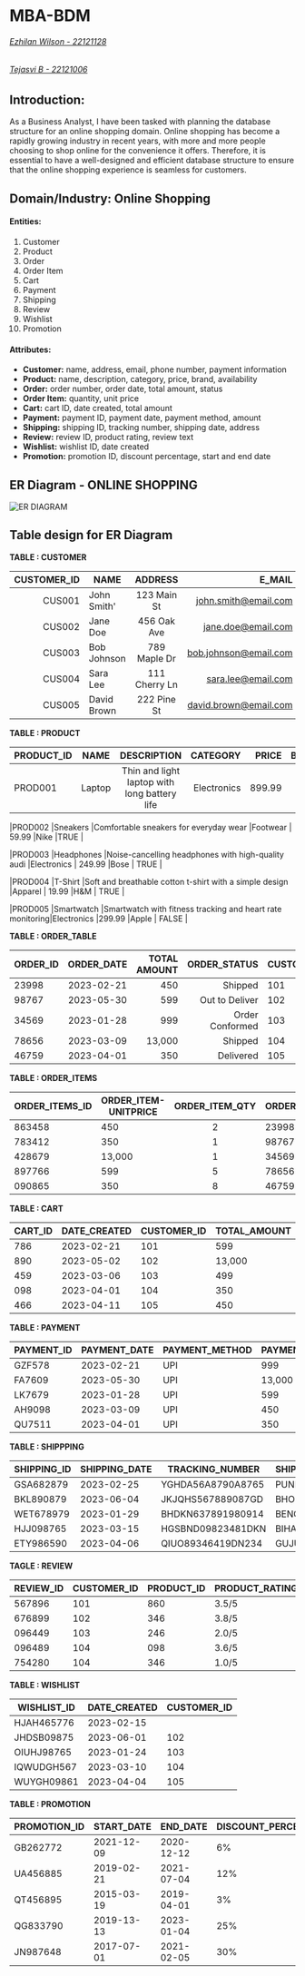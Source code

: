 # MBA-BDM
###### [Ezhilan Wilson - 22121128](https://github.com/EzhianWilson)
###### [Tejasvi B - 22121006](https://github.com/tejbasu)

## **Introduction:**

As a Business Analyst, I have been tasked with planning the database structure for an online shopping domain. Online shopping has become a rapidly growing industry in recent years, with more and more people choosing to shop online for the convenience it offers. Therefore, it is essential to have a well-designed and efficient database structure to ensure that the online shopping experience is seamless for customers.

## **Domain/Industry:** Online Shopping

#### **Entities:**

1. Customer
2. Product
3. Order
4. Order Item
5. Cart
6. Payment
7. Shipping
8. Review
9. Wishlist
10. Promotion

#### **Attributes:**

* **Customer:** name, address, email, phone number, payment information
* **Product:** name, description, category, price, brand, availability
* **Order:** order number, order date, total amount, status
* **Order Item:** quantity, unit price
* **Cart:** cart ID, date created, total amount
* **Payment:** payment ID, payment date, payment method, amount
* **Shipping:** shipping ID, tracking number, shipping date, address
* **Review:** review ID, product rating, review text
* **Wishlist:** wishlist ID, date created
* **Promotion:** promotion ID, discount percentage, start and end date


## ER Diagram - ONLINE SHOPPING
![ER DIAGRAM](https://user-images.githubusercontent.com/126074324/234166650-55ba937e-c04e-4053-9aed-0cfdee67a23d.jpg)


## Table design for ER Diagram

**TABLE : CUSTOMER**

|CUSTOMER_ID| NAME          | ADDRESS       | E_MAIL                |PHONE_NO. | PAYMENT_INFO |
|----------:| ------------- |:-------------:| ---------------------:|---------:|-------------:|
|CUS001     |John Smith'    |123 Main St    |john.smith@email.com   |6775424587|VISA          |                   
|CUS002     |Jane Doe       |456 Oak Ave    |jane.doe@email.com     |9873451290|MASTERCARD    |                 
|CUS003     |Bob Johnson    |789 Maple Dr   |bob.johnson@email.com  |8760983456|DISCOVER      |
|CUS004     |Sara Lee       |111 Cherry Ln  |sara.lee@email.com     |9081232309|AMERICAEXPRESS|                    
|CUS005     |David Brown    |222 Pine St    |david.brown@email.com  |8760983412|VISA          |       


**TABLE : PRODUCT**

|PRODUCT_ID| NAME          | DESCRIPTION                                             | CATEGORY              |PRICE     | BRAND        | AVAILABILITY |
|----------| ------------- |:--------------------------------------------------:     | ---------------------:|---------:|-------------:|-------------:|
|PROD001   |Laptop         |Thin and light laptop with long battery life             |Electronics            |899.99    |Dell          | TRUE         |

|PROD002   |Sneakers       |Comfortable sneakers for everyday wear                   |Footwear               | 59.99    |Nike          |TRUE          |  

|PROD003   |Headphones     |Noise-cancelling headphones with high-quality audi       |Electronics            | 249.99   |Bose          | TRUE         |      
         
|PROD004   |T-Shirt        |Soft and breathable cotton t-shirt with a simple design  |Apparel                | 19.99    |H&M           | TRUE         |

|PROD005   |Smartwatch     |Smartwatch with fitness tracking and heart rate monitoring|Electronics           |299.99    |Apple         | FALSE        |


**TABLE : ORDER_TABLE**

| ORDER_ID  | ORDER_DATE    | TOTAL AMOUNT    |ORDER_STATUS     |CUSTOMER_ID| 
| --------- |:-------------:| ---------------:|----------------:|-----------|
|23998      |2023-02-21     |450              |Shipped          |   101     | 
|98767      |2023-05-30     |599              |Out to Deliver   |   102     |          
|34569      |2023-01-28     |999              |Order Conformed  |   103     | 
|78656      |2023-03-09     |13,000           |Shipped          |   104     | 
|46759      |2023-04-01     |350              |Delivered        |   105     | 

**TABLE : ORDER_ITEMS**

|ORDER_ITEMS_ID | ORDER_ITEM-UNITPRICE  | ORDER_ITEM_QTY   | ORDER_ID | PRODUCT_ID |
|---------------| --------------------- |:----------------:|----------|------------|
|863458         |450                    |2                 |23998     |860         |
|783412         |350                    |1                 |98767     |346         |
|428679         |13,000                 |1                 |34569     |246         |
|897766         |599                    |5                 |78656     |098         |
|090865         |350                    |8                 |46759     |346         |


**TABLE : CART**

|CART_ID| DATE_CREATED |CUSTOMER_ID | TOTAL_AMOUNT |
|-------|--------------|------------|--------------|
|786    |2023-02-21    | 101        |599           |
|890    |2023-05-02    | 102        |13,000        |
|459    |2023-03-06    | 103        |499           |
|098    |2023-04-01    | 104        |350           |
|466    |2023-04-11    | 105        |450           |

**TABLE : PAYMENT**

|PAYMENT_ID| PAYMENT_DATE| PAYMENT_METHOD| PAYMENT_AMOUNT| ORDER_ID |
|----------|-------------|---------------|---------------|----------|
|GZF578    |2023-02-21   |UPI            |999            |23998     |
|FA7609    |2023-05-30   |UPI            |13,000         |98767     |
|LK7679    |2023-01-28   |UPI            |599            |34569     |
|AH9098    |2023-03-09   |UPI            |450            |78656     |
|QU7511    |2023-04-01   |UPI            |350            |46759     |

**TABLE : SHIPPPING**

|SHIPPING_ID| SHIPPING_DATE | TRACKING_NUMBER | SHIPPING_ADDRESS | ORDER_ID |
|-----------|---------------|-----------------|------------------|----------|
|GSA682879  |2023-02-25     |YGHDA56A8790A8765|PUNE              |23998     |
|BKL890879  |2023-06-04     |JKJQHS567889087GD|BHOPAL            |98767     |
|WET678979  |2023-01-29     |BHDKN637891980914|BENGALURU         |34569     |
|HJJ098765  |2023-03-15     |HGSBND09823481DKN|BIHAR             |78656     |
|ETY986590  |2023-04-06     |QIUO89346419DN234|GUJURAT           |46759     |

**TAGLE : REVIEW**

|REVIEW_ID|CUSTOMER_ID | PRODUCT_ID |PRODUCT_RATING | REVIEW_TEXT | 
|---------|----------- |------------|----------------|------------|
|567896   | 101        |  860       |3.5/5           |GOOD        |
|676899   | 102        |  346       |3.8/5           |BETTER      |
|096449   | 103        |  246       |2.0/5           |BAD         |
|096489   | 104        |  098       |3.6/5           |GOOD        |
|754280   | 104        |  346       |1.0/5           |WORST       |

**TABLE : WISHLIST**

|WISHLIST_ID | DATE_CREATED |CUSTOMER_ID |
|------------|--------------|------------|
|HJAH465776  |2023-02-15    ||101        |
|JHDSB09875  |2023-06-01    |102         |
|OIUHJ98765  |2023-01-24    |103         |
|IQWUDGH567  |2023-03-10    |104         |
|WUYGH09861  |2023-04-04    |105         |

**TABLE : PROMOTION**

|PROMOTION_ID | START_DATE | END_DATE | DISCOUNT_PERCENTAGE |PRODUCT_ID |
|-------------|------------|----------|---------------------|-----------|
|GB262772     |2021-12-09  |2020-12-12|6%                   | 860       |
|UA456885     |2019-02-21  |2021-07-04|12%                  | 346       |
|QT456895     |2015-03-19  |2019-04-01|3%                   | 246       |
|QG833790     |2019-13-13  |2023-01-04|25%                  | 104       |
|JN987648     |2017-07-01  |2021-02-05|30%                  | 105       |

